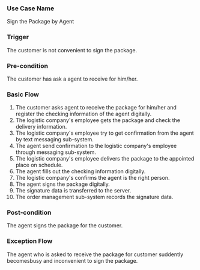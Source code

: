 ### Use Case Name
Sign the Package by Agent

### Trigger
The customer is not convenient to sign the package.

### Pre-condition
The customer has ask a agent to receive for him/her.

### Basic Flow

1. The customer asks agent to receive the package for him/her and register the checking information of the agent digitally.
2. The logistic company's employee gets the package and check the delivery information.
3. The logistic company's employee try to get confirmation from the agent by text messaging sub-system.
4. The agent send confirmation to the logistic company's employee through messaging sub-system.
5. The logistic company's employee delivers the package to the appointed place on schedule.
6. The agent fills out the checking information digitally.
7. The logistic company's confirms the agent is the right person.
8. The agent signs the package digitally.
9. The signature data is transferred to the server.
10. The order management sub-system records the signature data.

### Post-condition
The agent signs the package for the customer.

### Exception Flow
The agent who is asked to receive the package for customer suddently becomesbusy and inconvenient to sign the package.
